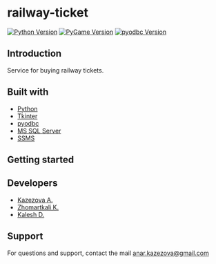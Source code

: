 # railway-ticket
[![Python Version](https://img.shields.io/badge/python-3.8.1-brightgreen.svg)](https://python.org)
[![PyGame Version](https://img.shields.io/badge/pygame-2.0.1-brightgreen.svg)](https://www.pygame.org/wiki/GettingStarted)
[![pyodbc Version](https://img.shields.io/badge/pyodbc-4.0.3-brightgreen.svg)](https://pypi.org/project/pyodbc/)
## Introduction
Service for buying railway tickets.
## Built with
* [Python](https://python.org/)
* [Tkinter](https://docs.python.org/3/library/tkinter.html/)
* [pyodbc](https://pypi.org/project/pyodbc/)
* [MS SQL Server](https://www.microsoft.com/ru-ru/sql-server/sql-server-downloads/)
* [SSMS](https://docs.microsoft.com/en-us/sql/ssms/download-sql-server-management-studio-ssms?view=sql-server-ver15/)
## Getting started
## Developers
* [Kazezova A.](https://github.com/Kazezova/)
* [Zhomartkali K.](https://github.com/Kadyrgali/)
* [Kalesh D.](https://github.com/DauletKalesh/)
## Support
For questions and support, contact the mail anar.kazezova@gmail.com

